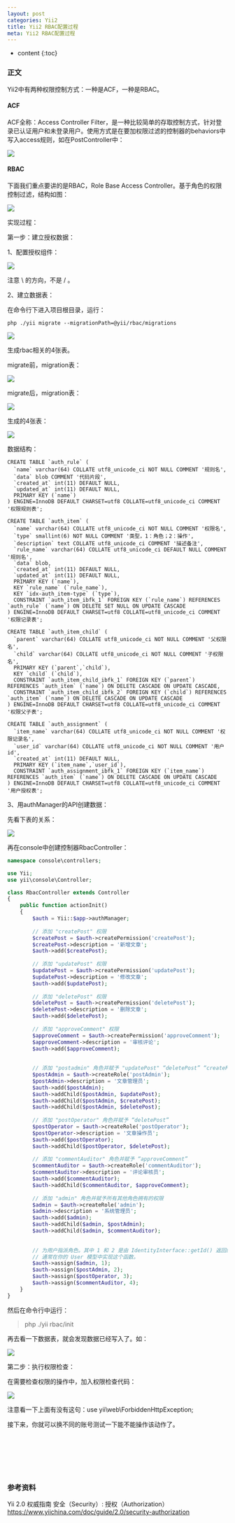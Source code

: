 ```yaml
---
layout: post
categories: Yii2
title: Yii2 RBAC配置过程
meta: Yii2 RBAC配置过程
---
```

* content
{:toc}

### 正文

Yii2中有两种权限控制方式：一种是ACF，一种是RBAC。

#### ACF

ACF全称：Access Controller Filter，是一种比较简单的存取控制方式，针对登录已认证用户和未登录用户。使用方式是在要加权限过滤的控制器的behaviors中写入access规则，如在PostController中：

![]({{site.baseurl}}/images/20200417/20200417132740.jpeg)

#### RBAC

下面我们重点要讲的是RBAC，Role Base Access Controller。基于角色的权限控制过滤，结构如图：

![]({{site.baseurl}}/images/20200417/20200417132741.jpeg)

实现过程：
  
第一步：建立授权数据：

1、配置授权组件：

![]({{site.baseurl}}/images/20200417/20200417132742.jpeg)

注意 \ 的方向，不是 / 。

2、建立数据表：

在命令行下进入项目根目录，运行：

```
php ./yii migrate --migrationPath=@yii/rbac/migrations
```

![]({{site.baseurl}}/images/20200417/20200417132743.jpeg)

生成rbac相关的4张表。

migrate前，migration表：

![]({{site.baseurl}}/images/20200417/20200417132744.jpeg)

migrate后，migration表：

![]({{site.baseurl}}/images/20200417/20200417132745.jpeg)

生成的4张表：

![]({{site.baseurl}}/images/20200417/20200417132746.jpeg)

数据结构：

```mysql
CREATE TABLE `auth_rule` (
  `name` varchar(64) COLLATE utf8_unicode_ci NOT NULL COMMENT '规则名',
  `data` blob COMMENT '代码片段',
  `created_at` int(11) DEFAULT NULL,
  `updated_at` int(11) DEFAULT NULL,
  PRIMARY KEY (`name`)
) ENGINE=InnoDB DEFAULT CHARSET=utf8 COLLATE=utf8_unicode_ci COMMENT '权限规则表';

CREATE TABLE `auth_item` (
  `name` varchar(64) COLLATE utf8_unicode_ci NOT NULL COMMENT '权限名',
  `type` smallint(6) NOT NULL COMMENT '类型，1：角色；2：操作',
  `description` text COLLATE utf8_unicode_ci COMMENT '描述备注',
  `rule_name` varchar(64) COLLATE utf8_unicode_ci DEFAULT NULL COMMENT '规则名',
  `data` blob,
  `created_at` int(11) DEFAULT NULL,
  `updated_at` int(11) DEFAULT NULL,
  PRIMARY KEY (`name`),
  KEY `rule_name` (`rule_name`),
  KEY `idx-auth_item-type` (`type`),
  CONSTRAINT `auth_item_ibfk_1` FOREIGN KEY (`rule_name`) REFERENCES `auth_rule` (`name`) ON DELETE SET NULL ON UPDATE CASCADE
) ENGINE=InnoDB DEFAULT CHARSET=utf8 COLLATE=utf8_unicode_ci COMMENT '权限记录表';

CREATE TABLE `auth_item_child` (
  `parent` varchar(64) COLLATE utf8_unicode_ci NOT NULL COMMENT '父权限名',
  `child` varchar(64) COLLATE utf8_unicode_ci NOT NULL COMMENT '子权限名',
  PRIMARY KEY (`parent`,`child`),
  KEY `child` (`child`),
  CONSTRAINT `auth_item_child_ibfk_1` FOREIGN KEY (`parent`) REFERENCES `auth_item` (`name`) ON DELETE CASCADE ON UPDATE CASCADE,
  CONSTRAINT `auth_item_child_ibfk_2` FOREIGN KEY (`child`) REFERENCES `auth_item` (`name`) ON DELETE CASCADE ON UPDATE CASCADE
) ENGINE=InnoDB DEFAULT CHARSET=utf8 COLLATE=utf8_unicode_ci COMMENT '权限父子表';

CREATE TABLE `auth_assignment` (
  `item_name` varchar(64) COLLATE utf8_unicode_ci NOT NULL COMMENT '权限记录名',
  `user_id` varchar(64) COLLATE utf8_unicode_ci NOT NULL COMMENT '用户id',
  `created_at` int(11) DEFAULT NULL,
  PRIMARY KEY (`item_name`,`user_id`),
  CONSTRAINT `auth_assignment_ibfk_1` FOREIGN KEY (`item_name`) REFERENCES `auth_item` (`name`) ON DELETE CASCADE ON UPDATE CASCADE
) ENGINE=InnoDB DEFAULT CHARSET=utf8 COLLATE=utf8_unicode_ci COMMENT '用户授权表';
```

3、用authManager的API创建数据：

先看下表的关系：

![]({{site.baseurl}}/images/20200417/20200417132747.jpeg)

再在console中创建控制器RbacController：

```php
namespace console\controllers;

use Yii;
use yii\console\Controller;

class RbacController extends Controller
{
    public function actionInit()
    {
        $auth = Yii::$app->authManager;
        
        // 添加 "createPost" 权限
        $createPost = $auth->createPermission('createPost');
        $createPost->description = '新增文章';
        $auth->add($createPost);
        
        // 添加 "updatePost" 权限
        $updatePost = $auth->createPermission('updatePost');
        $updatePost->description = '修改文章';
        $auth->add($updatePost);
        
        // 添加 "deletePost" 权限
        $deletePost = $auth->createPermission('deletePost');
        $deletePost->description = '删除文章';
        $auth->add($deletePost);
        
        // 添加 "approveComment" 权限
        $approveComment = $auth->createPermission('approveComment');
        $approveComment->description = '审核评论';
        $auth->add($approveComment);
        
        
        // 添加 "postadmin" 角色并赋予 "updatePost" “deletePost” “createPost”
        $postAdmin = $auth->createRole('postAdmin');
        $postAdmin->description = '文章管理员';
        $auth->add($postAdmin);
        $auth->addChild($postAdmin, $updatePost);
        $auth->addChild($postAdmin, $createPost);
        $auth->addChild($postAdmin, $deletePost);
        
        // 添加 "postOperator" 角色并赋予 “deletePost”
        $postOperator = $auth->createRole('postOperator');
        $postOperator->description = '文章操作员';
        $auth->add($postOperator);
        $auth->addChild($postOperator, $deletePost);
        
        // 添加 "commentAuditor" 角色并赋予 “approveComment”
        $commentAuditor = $auth->createRole('commentAuditor');
        $commentAuditor->description = '评论审核员';
        $auth->add($commentAuditor);
        $auth->addChild($commentAuditor, $approveComment);
        
        // 添加 "admin" 角色并赋予所有其他角色拥有的权限
        $admin = $auth->createRole('admin');
        $admin->description = '系统管理员';
        $auth->add($admin);
        $auth->addChild($admin, $postAdmin);
        $auth->addChild($admin, $commentAuditor);
        
        
        // 为用户指派角色。其中 1 和 2 是由 IdentityInterface::getId() 返回的id （译者注：user表的id）
        // 通常在你的 User 模型中实现这个函数。
        $auth->assign($admin, 1);
        $auth->assign($postAdmin, 2);
        $auth->assign($postOperator, 3);
        $auth->assign($commentAuditor, 4);
    }
} 
```

然后在命令行中运行：

> php ./yii rbac/init

再去看一下数据表，就会发现数据已经写入了。如：

![]({{site.baseurl}}/images/20200417/20200417132748.jpeg)

第二步：执行权限检查：

在需要检查权限的操作中，加入权限检查代码：

![]({{site.baseurl}}/images/20200417/20200417132749.jpeg)

注意看一下上面有没有这句：use yii\web\ForbiddenHttpException;

接下来，你就可以换不同的账号测试一下能不能操作该动作了。




<br/><br/><br/><br/><br/>
### 参考资料 

Yii 2.0 权威指南 安全（Security）: 授权（Authorization） <https://www.yiichina.com/doc/guide/2.0/security-authorization>

